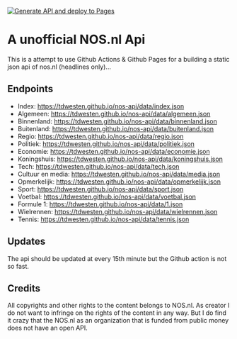 [![Generate API and deploy to Pages](https://github.com/tdwesten/nos-api/actions/workflows/pages.yml/badge.svg?branch=main)](https://github.com/tdwesten/nos-api/actions/workflows/pages.yml)

# A unofficial NOS.nl Api

This is a attempt to use Github Actions &amp; Github Pages for a building a static json api of nos.nl (headlines only)...

## Endpoints

- Index: https://tdwesten.github.io/nos-api/data/index.json
- Algemeen: https://tdwesten.github.io/nos-api/data/algemeen.json
- Binnenland: https://tdwesten.github.io/nos-api/data/binnenland.json
- Buitenland: https://tdwesten.github.io/nos-api/data/buitenland.json
- Regio: https://tdwesten.github.io/nos-api/data/regio.json
- Politiek: https://tdwesten.github.io/nos-api/data/politiek.json
- Economie: https://tdwesten.github.io/nos-api/data/economie.json
- Koningshuis: https://tdwesten.github.io/nos-api/data/koningshuis.json
- Tech: https://tdwesten.github.io/nos-api/data/tech.json
- Cultuur en media: https://tdwesten.github.io/nos-api/data/media.json
- Opmerkelijk: https://tdwesten.github.io/nos-api/data/opmerkelijk.json
- Sport: https://tdwesten.github.io/nos-api/data/sport.json
- Voetbal: https://tdwesten.github.io/nos-api/data/voetbal.json
- Formule 1: https://tdwesten.github.io/nos-api/data/1.json
- Wielrennen: https://tdwesten.github.io/nos-api/data/wielrennen.json
- Tennis: https://tdwesten.github.io/nos-api/data/tennis.json

## Updates

The api should be updated at every 15th minute but the Github action is not so fast.

## Credits
All copyrights and other rights to the content belongs to NOS.nl. As creator I do not want to infringe on the rights of the content in any way. But I do find it crazy that the NOS.nl as an organization that is funded from public money does not have an open API. 
